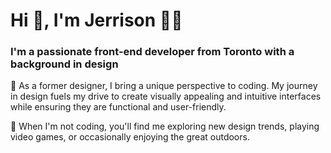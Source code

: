 <h1>Hi 👋, I'm Jerrison 👨‍💻</h1>

<h3>I'm a passionate front-end developer from Toronto with a background in design</h3>

🎨 As a former designer, I bring a unique perspective to coding. My journey in design fuels my drive to create visually appealing and intuitive interfaces while ensuring they are functional and user-friendly.

🌟 When I'm not coding, you'll find me exploring new design trends, playing video games, or occasionally enjoying the great outdoors.






<!--
**JerrisonY/JerrisonY** is a ✨ _special_ ✨ repository because its `README.md` (this file) appears on your GitHub profile.

Here are some ideas to get you started:

- 🔭 I’m currently working on ...
- 🌱 I’m currently learning ...
- 👯 I’m looking to collaborate on ...
- 🤔 I’m looking for help with ...
- 💬 Ask me about ...
- 📫 How to reach me: ...
- 😄 Pronouns: ...
- ⚡ Fun fact: ...
-->
